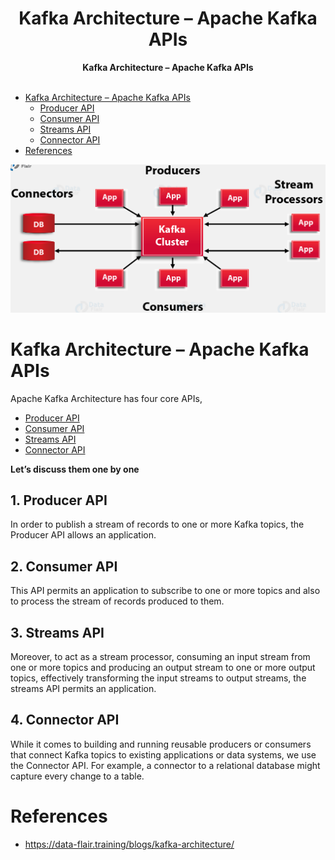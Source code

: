 
<div align="center">
    <h1>Kafka Architecture – Apache Kafka APIs</h1>
    <strong>Kafka Architecture – Apache Kafka APIs</strong>
</div>
<br/>

<!-- TOC -->

- [Kafka Architecture – Apache Kafka APIs](#kafka-architecture--apache-kafka-apis)
    - [Producer API](#producer-api)
    - [Consumer API](#consumer-api)
    - [Streams API](#streams-api)
    - [Connector API](#connector-api)
- [References](#references)

<!-- /TOC -->

<img src="img/kafka_apis.png"  alt="Tech Stacks">
<br/>

# Kafka Architecture – Apache Kafka APIs
Apache Kafka Architecture has four core APIs, 
* [Producer API](#1-producer-api)
* [Consumer API](#2-consumer-api)
* [Streams API](#3-streams-api)
* [Connector API](#4-connector-api)

**__Let’s discuss them one by one__**

## 1. Producer API
In order to publish a stream of records to one or more Kafka topics, the Producer API allows an application. 

## 2. Consumer API
This API permits an application to subscribe to one or more topics and also to process the stream of records produced to them.

## 3. Streams API
Moreover, to act as a stream processor, consuming an input stream from one or more topics and producing an output stream to one or more output topics, effectively transforming the input streams to output streams, the streams API permits an application.

## 4. Connector API
While it comes to building and running reusable producers or consumers that connect Kafka topics to existing applications or data systems, we use the Connector API. For example, a connector to a relational database might capture every change to a table.


# References
* https://data-flair.training/blogs/kafka-architecture/